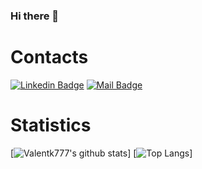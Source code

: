 ### Hi there 👋

# Contacts
[![Linkedin Badge](https://img.shields.io/badge/linkedin-blue?style=for-the-badge&logo=linkedin)](https://www.linkedin.com/in/valentinaskaminskas/)
[![Mail Badge](https://img.shields.io/badge/valentk777@gmail.com-c14438?style=for-the-badge&logo=Gmail&logoColor=white&link=mailto:valentk777@gmail.com)](mailto:valentk777@gmail.com)

# Statistics
[![Valentk777's github stats](https://github-readme-stats.vercel.app/api?username=valentk777&show_icons=true&theme=tokyonight)]
[![Top Langs](https://github-readme-stats.vercel.app/api/top-langs/?username=valentk777&langs_count=5&hide=javascript,html,css,assembly,batchfile,objective-c&layout=compact&theme=tokyonight)]



<!--
**valentk777/valentk777** is a ✨ _special_ ✨ repository because its `README.md` (this file) appears on your GitHub profile.

Here are some ideas to get you started:

- 🔭 I’m currently working on ...
- 🌱 I’m currently learning ...
- 👯 I’m looking to collaborate on ...
- 🤔 I’m looking for help with ...
- 💬 Ask me about ...
- 📫 How to reach me: ...
- 😄 Pronouns: ...
- ⚡ Fun fact: ...
-->
